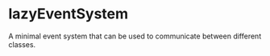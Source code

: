 # lazyEventSystem
A minimal event system that can be used to communicate between different classes. 
